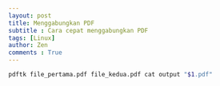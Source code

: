 ```yaml
---
layout: post
title: Menggabungkan PDF
subtitle : Cara cepat menggabungkan PDF
tags: [Linux]
author: Zen
comments : True
---
```


```bash
pdftk file_pertama.pdf file_kedua.pdf cat output "$1.pdf"
```